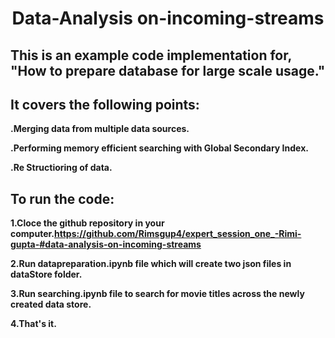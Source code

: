 <h1 align="center">Data-Analysis on-incoming-streams</h1>
<h2 align="left">This is an example code implementation for, "How to prepare database for large scale usage."</h2>

  <h2 align="left">It covers the following points:</h2>
  
 **.Merging data from multiple data sources.**
 
 **.Performing memory efficient searching with Global Secondary Index.**
 
 **.Re Structioring of data.**
 
 <h2 align="left">To run the code:</h2>
 
 **1.Cloce the github repository in your computer.https://github.com/Rimsgup4/expert_session_one_-Rimi-gupta-#data-analysis-on-incoming-streams**
 
 
 
**2.Run datapreparation.ipynb file which will create two json files in dataStore folder.**
 
**3.Run searching.ipynb file to search for movie titles across the newly created data store.**

**4.That's it.**

